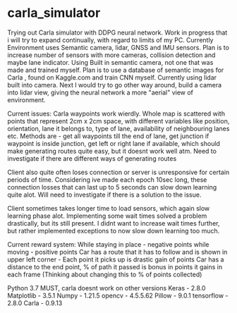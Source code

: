 # carla_simulator
Trying out Carla simulator with DDPG neural network. Work in progress that i will try to expand continually, with regard to limits of my PC. 
Currently Environment uses Semantic camera, lidar, GNSS and IMU sensors. Plan is to increase number of sensors with more cameras, collision detection and maybe lane indicator.
Using Built in semantic camera, not one that was made and trained myself. Plan is to use a database of semantic images for Carla , found on Kaggle.com and train CNN myself.
Currently using lidar built into camera. Next I would try to go other way around, build a camera into lidar view, giving the neural network a more "aerial" view of environment.

Current issues:
Carla waypoints work wierdly. Whole map is scattered with points that represent 2cm x 2cm space, with different variables like position, orientation,
lane it belongs to, type of lane, availability of neighbouring lanes etc. Methods are - get all waypoints till the end of lane, get junction if waypoint is inside junction, get
left or right lane if available, which should make generating routes quite easy, but it doesnt work well atm. Need to investigate if there are different ways of generating routes

Client also quite often loses connection or server is unresponsive for certain periods of time. Considering ive made each epoch 10sec long, these connection losses that can last up 
to 5 seconds can slow down learning quite alot. Will need to investigate if there is a solution to the issue.

Client sometimes takes longer time to load sensors, which again slow learning phase alot. Implementing some wait times solved a problem drastically, but its still present. I didnt
want to increase wait times further, but rather implemented exceptions to now slow down learning too much.

Current reward system:
While staying in place - negative points
while moving - positive points
Car has a route that it has to follow and is shown in upper left corner - Each point it picks up is drastic gain of points
Car has a distance to the end point, % of path it passed is bonus in points it gains in each frame (Thinking about changing this to % of points collected)

Python 3.7 MUST, carla doesnt work on other versions
Keras - 2.8.0
Matplotlib - 3.5.1
Numpy - 1.21.5
opencv - 4.5.5.62
Pillow - 9.0.1
tensorflow - 2.8.0
Carla - 0.9.13

